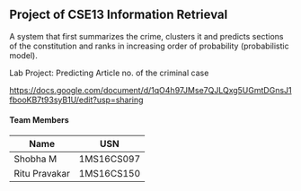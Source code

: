 ## Project of CSE13 Information Retrieval 

A system that first summarizes the crime, clusters it and predicts sections of the constitution and ranks in increasing order of probability (probabilistic model).

Lab Project: Predicting Article no. of the criminal case

https://docs.google.com/document/d/1qO4h97JMse7QJLQxg5UGmtDGnsJ1fbooKB7t93syB1U/edit?usp=sharing

#### Team Members

| Name  | USN |
| ------------- | ------------- |
|  Shobha M | 1MS16CS097 |
| Ritu Pravakar | 1MS16CS150  |

